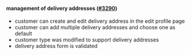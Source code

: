 #### management of delivery addresses ([#3290](https://github.com/shopsys/shopsys/pull/3290))

-   customer can create and edit delivery address in the edit profile page
-   customer can add multiple delivery addresses and choose one as default
-   customer type was modified to support delivery addresses
-   delivery address form is validated
